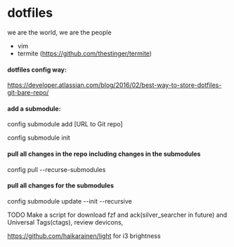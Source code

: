 # dotfiles

we are the world, we are the people

- vim
- termite (https://github.com/thestinger/termite)


#### dotfiles config way:

https://developer.atlassian.com/blog/2016/02/best-way-to-store-dotfiles-git-bare-repo/

#### add a submodule:
config submodule add [URL to Git repo]

config submodule init

#### pull all changes in the repo including changes in the submodules
config pull --recurse-submodules

#### pull all changes for the submodules
config submodule update --init --recursive


TODO
Make a script for download fzf and ack(silver_searcher in future) and Universal Tags(ctags), review devicons, 

https://github.com/haikarainen/light for i3 brightness
